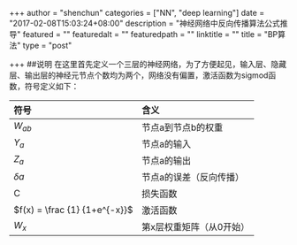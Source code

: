 +++
author = "shenchun"
categories = ["NN", "deep learning"]
date = "2017-02-08T15:03:24+08:00"
description = "神经网络中反向传播算法公式推导"
featured = ""
featuredalt = ""
featuredpath = ""
linktitle = ""
title = "BP算法"
type = "post"

+++
##说明
在这里首先定义一个三层的神经网络，为了方便起见，输入层、隐藏层、输出层的神经元节点个数均为两个，网络没有偏置，激活函数为sigmod函数，符号定义如下：

| 符号 | 含义 |
|:----|:-----|
| $W_{ab}$ |节点a到节点b的权重 |
| $Y_{a}$ | 节点a的输入 |
| $Z_{a}$ | 节点a的输出 |
| $\delta a$ | 节点a的误差（反向传播） |
| C | 损失函数 |
| $f(x) = \frac {1} {1+e^{-x}}$ | 激活函数 |
| $W_x$ | 第x层权重矩阵（从0开始）|
